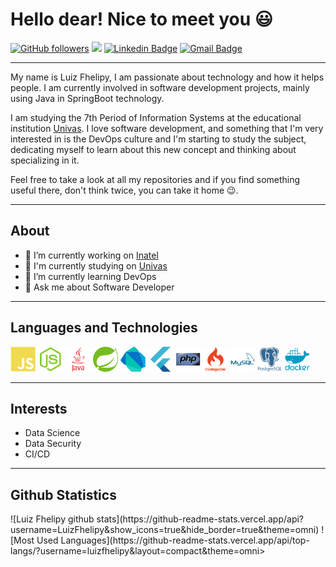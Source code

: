 # Hello dear! Nice to meet you 😃

[![GitHub followers](https://img.shields.io/github/followers/LuizFhelipy?style=social)](https://github.com/LuizFhelipy?tab=followers)
![](https://komarev.com/ghpvc/?username=LuizFhelipy&color=006bed)
[![Linkedin Badge](https://img.shields.io/badge/-Luiz%20Fhelipy-006bed?style=flat-square&logo=Linkedin&logoColor=white&link=https://www.linkedin.com/in/lf-teixeira/)](https://www.linkedin.com/in/lf-teixeira/) 
[![Gmail Badge](https://img.shields.io/badge/-fhelipyrt@gmail.com-006bed?style=flat-square&logo=Gmail&logoColor=white&link=mailto:fhelipyrt@gmail.com)](mailto:fhelipyrt@gmail.com)

---------------------------------------------------------------------------------------------------------------------------------------------------------------------------------

My name is Luiz Fhelipy, I am passionate about technology and how it helps people. I am currently involved in software development projects, mainly using Java in SpringBoot technology.

I am studying the 7th Period of Information Systems at the educational institution [Univas](https://www.univas.edu.br/index_univas_1.asp). I love software development, and something that I'm very interested in is the DevOps culture and I'm starting to study the subject, dedicating myself to learn about this new concept and thinking about specializing in it.

Feel free to take a look at all my repositories and if you find something useful there, don't think twice, you can take it home 😉.

---------------------------------------------------------------------------------------------------------------------------------------------------------------------------------

## About

- 🎤 I’m currently working on  [Inatel](https://inatel.br/home/)
- 🏢 I'm currently studying on [Univas](https://www.univas.edu.br/index_univas_1.asp)
- 🤖 I’m currently learning DevOps
- 💬 Ask me about Software Developer 

---------------------------------------------------------------------------------------------------------------------------------------------------------------------------------

## Languages and Technologies
<p align="left">
  <img src="https://github.com/devicons/devicon/blob/master/icons/javascript/javascript-plain.svg" alt="javascript" width="40" height="40"/>
  <img src="https://github.com/devicons/devicon/blob/master/icons/nodejs/nodejs-plain.svg" alt="nodejs" width="40" height="40"/>
  <img src="https://github.com/devicons/devicon/blob/master/icons/java/java-plain-wordmark.svg" alt="java" width="40" height="40"/>
  <img src="https://github.com/devicons/devicon/blob/master/icons/spring/spring-original.svg" alt="spring" width="40" height="40"/>
  <img src="https://github.com/devicons/devicon/blob/master/icons/dart/dart-original.svg" alt="dart" width="40" height="40" />
  <img src="https://github.com/devicons/devicon/blob/master/icons/flutter/flutter-original.svg" alt="flutter" width="40" height="40" />
  <img src="https://github.com/devicons/devicon/blob/master/icons/php/php-original.svg" alt="php" width="40" height="40" />
  <img src="https://github.com/devicons/devicon/blob/master/icons/codeigniter/codeigniter-plain-wordmark.svg" alt="codeigniter" width="40" height="40" />
  <img src="https://github.com/devicons/devicon/blob/master/icons/mysql/mysql-plain-wordmark.svg" alt="mysql" width="40" height="40"/>
  <img src="https://github.com/devicons/devicon/blob/master/icons/postgresql/postgresql-plain-wordmark.svg" alt="postgresql" width="40" height="40"/>
  <img src="https://github.com/devicons/devicon/blob/master/icons/docker/docker-plain-wordmark.svg" alt="docker" width="40" height="40"/>
</p>

---------------------------------------------------------------------------------------------------------------------------------------------------------------------------------

## Interests
- Data Science
- Data Security
- CI/CD

---------------------------------------------------------------------------------------------------------------------------------------------------------------------------------

## Github Statistics

<p>
  ![Luiz Fhelipy github stats](https://github-readme-stats.vercel.app/api?username=LuizFhelipy&show_icons=true&hide_border=true&theme=omni)
  ![Most Used Languages](https://github-readme-stats.vercel.app/api/top-langs/?username=luizfhelipy&layout=compact&theme=omni>
</p>
